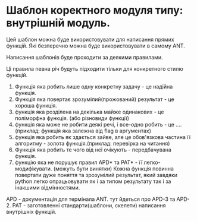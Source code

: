 # Шаблон коректного модуля типу: внутрішній модуль.
Цей шаблон можна буде використовувати для написання прямих функцій. Які
безперечно можна буде використовувати в самому ANT.

Написання шаблонів буде проходити за деякими правилами.

Ці правила певна річ будуть підходити тільки для конкретного стилю
функцій.

1. Функція яка робить лише одну конкретну задачу - це надійна функція.
2. Функція яка повертає зрозумілий(прожований) результат - це хороша
функція.
3. функція яка розділена на декілька майже одинакових - це поліморфна
функція. (або різновиди функції)
4. функція яка може не робити деякі речі, і все-одно робить - це ....
(приклад: функція яка залежна від flag в аргументах)
5. функція яка робить як здається зайве, але це обов'язкова частина її
алгоритму - золота функція.(приклад: перевірка на читання)
6. Функція яка робить те чого від неї очікують - передбачувана функція.
7. функцію яка не порушує правил APD* та PAT* - її легко-модифікувати.
(можуть бути винятки)
Кожна функція повинна повертати дуже поняття та зрозумілий результат,
який завдяки python легко опрацьовувати як і за типом результату так і
за інакшими відмінностями.

APD - документація для термінала ANT. тут йдеться про APD-3 та APD-2.
PAT - заготовленні стандарти(шаблони, скелети) написання внутрішніх
функцій.

